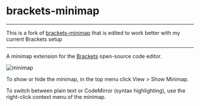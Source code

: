 brackets-minimap
==================

---

This is a fork of [brackets-minimap](https://github.com/websiteduck/brackets-minimap) that is edited to work better with my current Brackets setup

---

A minimap extension for the <a href="http://www.brackets.io">Brackets</a> open-source code editor.

![minimap](https://raw.github.com/zorgzerg/brackets-minimap/master/brackets-minimap.png)

To show or hide the minimap, in the top menu click View > Show Minimap.

To switch between plain text or CodeMirror (syntax highlighting), use the right-click context menu of the minimap.
